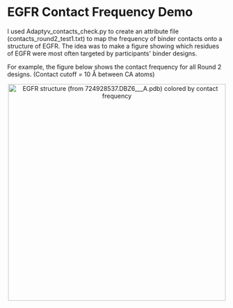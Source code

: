 # EGFR Contact Frequency Demo

I used Adaptyv_contacts_check.py to create an attribute file (contacts_round2_test1.txt) to map the frequency of binder contacts onto a structure of EGFR. The idea was to make a figure showing which residues of EGFR were most often targeted by participants' binder designs.

For example, the figure below shows the contact frequency for all Round 2 designs. (Contact cutoff = 10 Å between CA atoms)

<p align="center">
  <img src=".EGFR_Adaptyv_Round2_contact_frequency.png" alt="EGFR structure (from 724928537.DBZ6___A.pdb) colored by contact frequency" width="500px" align="middle"/>
</p>
